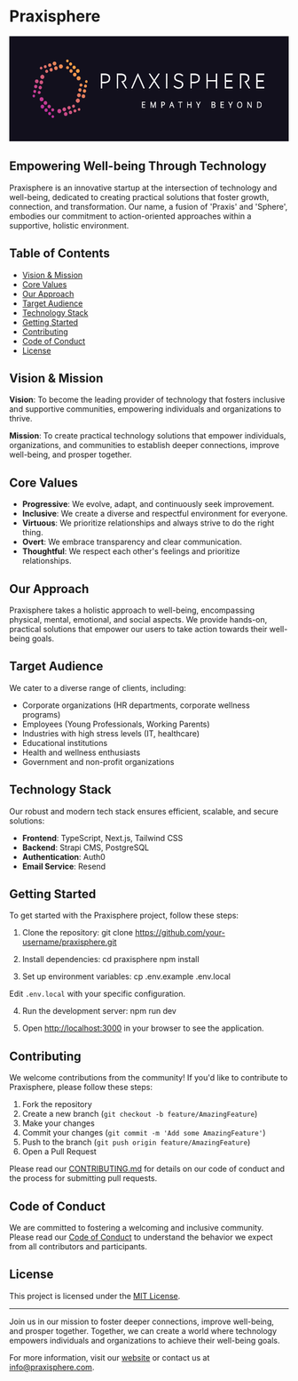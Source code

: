 # Praxisphere

![Praxisphere Logo](./public/images/logo/logo.png)

## Empowering Well-being Through Technology

Praxisphere is an innovative startup at the intersection of technology and well-being, dedicated to creating practical solutions that foster growth, connection, and transformation. Our name, a fusion of 'Praxis' and 'Sphere', embodies our commitment to action-oriented approaches within a supportive, holistic environment.

## Table of Contents

- [Vision & Mission](#vision--mission)
- [Core Values](#core-values)
- [Our Approach](#our-approach)
- [Target Audience](#target-audience)
- [Technology Stack](#technology-stack)
- [Getting Started](#getting-started)
- [Contributing](#contributing)
- [Code of Conduct](#code-of-conduct)
- [License](#license)

## Vision & Mission

**Vision**: To become the leading provider of technology that fosters inclusive and supportive communities, empowering individuals and organizations to thrive.

**Mission**: To create practical technology solutions that empower individuals, organizations, and communities to establish deeper connections, improve well-being, and prosper together.

## Core Values

- **Progressive**: We evolve, adapt, and continuously seek improvement.
- **Inclusive**: We create a diverse and respectful environment for everyone.
- **Virtuous**: We prioritize relationships and always strive to do the right thing.
- **Overt**: We embrace transparency and clear communication.
- **Thoughtful**: We respect each other's feelings and prioritize relationships.

## Our Approach

Praxisphere takes a holistic approach to well-being, encompassing physical, mental, emotional, and social aspects. We provide hands-on, practical solutions that empower our users to take action towards their well-being goals.

## Target Audience

We cater to a diverse range of clients, including:

- Corporate organizations (HR departments, corporate wellness programs)
- Employees (Young Professionals, Working Parents)
- Industries with high stress levels (IT, healthcare)
- Educational institutions
- Health and wellness enthusiasts
- Government and non-profit organizations

## Technology Stack

Our robust and modern tech stack ensures efficient, scalable, and secure solutions:

- **Frontend**: TypeScript, Next.js, Tailwind CSS
- **Backend**: Strapi CMS, PostgreSQL
- **Authentication**: Auth0
- **Email Service**: Resend

## Getting Started

To get started with the Praxisphere project, follow these steps:

1. Clone the repository:
git clone https://github.com/your-username/praxisphere.git

2. Install dependencies:
cd praxisphere
npm install

3. Set up environment variables:
cp .env.example .env.local

Edit `.env.local` with your specific configuration.

4. Run the development server:
npm run dev

5. Open [http://localhost:3000](http://localhost:3000) in your browser to see the application.

## Contributing

We welcome contributions from the community! If you'd like to contribute to Praxisphere, please follow these steps:

1. Fork the repository
2. Create a new branch (`git checkout -b feature/AmazingFeature`)
3. Make your changes
4. Commit your changes (`git commit -m 'Add some AmazingFeature'`)
5. Push to the branch (`git push origin feature/AmazingFeature`)
6. Open a Pull Request

Please read our [CONTRIBUTING.md](CONTRIBUTING.md) for details on our code of conduct and the process for submitting pull requests.

## Code of Conduct

We are committed to fostering a welcoming and inclusive community. Please read our [Code of Conduct](CODE_OF_CONDUCT.md) to understand the behavior we expect from all contributors and participants.

## License

This project is licensed under the [MIT License](LICENSE.md).

---

Join us in our mission to foster deeper connections, improve well-being, and prosper together. Together, we can create a world where technology empowers individuals and organizations to achieve their well-being goals.

For more information, visit our [website](https://www.praxisphere.com) or contact us at info@praxisphere.com.